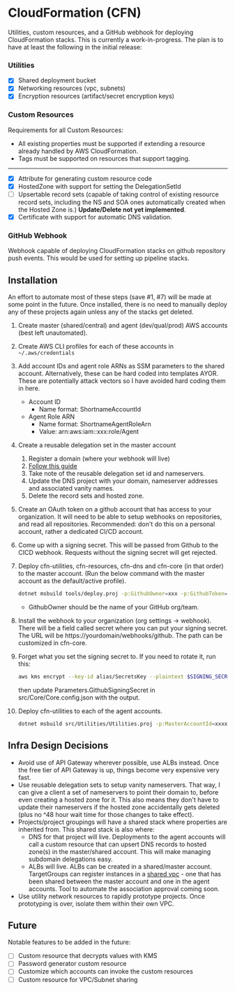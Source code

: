 # CloudFormation (CFN)
Utilities, custom resources, and a GitHub webhook for deploying CloudFormation stacks.  This is currently a work-in-progress.  The plan is to have at least the following in the initial release:

### Utilities
- [x] Shared deployment bucket
- [x] Networking resources (vpc, subnets)
- [x] Encryption resources (artifact/secret encryption keys)

### Custom Resources
Requirements for all Custom Resources:
- All existing properties must be supported if extending a resource already handled by AWS CloudFormation.
- Tags must be supported on resources that support tagging. 
---
- [x] Attribute for generating custom resource code
- [x] HostedZone with support for setting the DelegationSetId
- [ ] Upsertable record sets (capable of taking control of existing resource record sets, including the NS and SOA ones automatically created when the Hosted Zone is.) **Update/Delete not yet implemented**.
- [x] Certificate with support for automatic DNS validation.  

### GitHub Webhook
Webhook capable of deploying CloudFormation stacks on github repository push events. This would be used for setting up pipeline stacks. 

## Installation
An effort to automate most of these steps (save #1, #7) will be made at some point in the future. Once installed, there is no need to manually deploy any of these projects again unless any of the stacks get deleted.  

1. Create master (shared/central) and agent (dev/qual/prod) AWS accounts (best left unautomated).
2. Create AWS CLI profiles for each of these accounts in `~/.aws/credentials`
3. Add account IDs and agent role ARNs as SSM parameters to the shared account. Alternatively, these can be hard coded into templates AYOR. These are potentially attack vectors so I have avoided hard coding them in here.
   - Account ID 
     - Name format: ShortnameAccountId
   - Agent Role ARN
     - Name format: ShortnameAgentRoleArn
     - Value: arn:aws:iam::xxx:role/Agent
4. Create a reusable delegation set in the master account
   1. Register a domain (where your webhook will live)
   2.  [Follow this guide](https://docs.aws.amazon.com/Route53/latest/DeveloperGuide/white-label-name-servers.html)
   3.  Take note of the reusable delegation set id and nameservers.
   4.  Update the DNS project with your domain, nameserver addresses and associated vanity names.
   5.  Delete the record sets and hosted zone.  
5. Create an OAuth token on a github account that has access to your organization.  It will need to be able to setup webhooks on repositories, and read all repositories. Recommended: don't do this on a personal account, rather a dedicated CI/CD account.
6. Come up with a signing secret.  This will be passed from Github to the CICD webhook.  Requests without the signing secret will get rejected.    
7. Deploy cfn-utilities, cfn-resources, cfn-dns and cfn-core (in that order) to the master account. (Run the below command with the master account as the default/active profile).
    ```bash
    dotnet msbuild tools/deploy.proj -p:GithubOwner=xxx -p:GithubToken=xxx -p:GithubSigningSecret=xxx
    ```
   - GithubOwner should be the name of your GitHub org/team.
8. Install the webhook to your organization (org settings -> webhook).  There will be a field called secret where you can put your signing secret.  The URL will be https://yourdomain/webhooks/github.  The path can be customized in cfn-core.
9. Forget what you set the signing secret to.  If you need to rotate it, run this:
    ```bash
    aws kms encrypt --key-id alias/SecretsKey --plaintext $SIGNING_SECRET --query CiphertextBlob --output text
    ```
    then update Parameters.GithubSigningSecret in src/Core/Core.config.json with the output.

10. Deploy cfn-utilities to each of the agent accounts.
    ```bash
    dotnet msbuild src/Utilities/Utilities.proj -p:MasterAccountId=xxxxxx -p:Profile=dev|qual|prod|etc
    ```

## Infra Design Decisions
- Avoid use of API Gateway wherever possible, use ALBs instead.  Once the free tier of API Gateway is up, things become very expensive very fast.
- Use reusable delegation sets to setup vanity nameservers.  That way, I can give a client a set of nameservers to point their domain to, before even creating a hosted zone for it.  This also means they don't have to update their nameservers if the hosted zone accidentally gets deleted (plus no ^48 hour wait time for those changes to take effect).  
- Projects/project groupings will have a shared stack where properties are inherited from.  This shared stack is also where:
  - DNS for that project will live.  Deployments to the agent accounts will call a custom resource that can upsert DNS records to hosted zone(s) in the master/shared account.  This will make managing subdomain delegations easy.
  - ALBs will live.  ALBs can be created in a shared/master account.  TargetGroups can register instances in a [shared vpc](https://docs.aws.amazon.com/vpc/latest/userguide/vpc-sharing.html) - one that has been shared between the master account and one in the agent accounts. Tool to automate the association approval coming soon.
- Use utility network resources to rapidly prototype projects.  Once prototyping is over, isolate them within their own VPC.


## Future
Notable features to be added in the future:

- [ ] Custom resource that decrypts values with KMS
- [ ] Password generator custom resource
- [ ] Customize which accounts can invoke the custom resources
- [ ] Custom resource for VPC/Subnet sharing